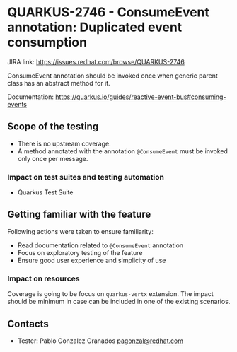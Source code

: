 # QUARKUS-2746 - ConsumeEvent annotation: Duplicated event consumption

JIRA link: https://issues.redhat.com/browse/QUARKUS-2746

ConsumeEvent annotation should be invoked once when generic parent class
has an abstract method for it.

Documentation: https://quarkus.io/guides/reactive-event-bus#consuming-events

## Scope of the testing
- There is no upstream coverage.
- A method annotated with the annotation `@ConsumeEvent` must be invoked only once per message.

### Impact on test suites and testing automation
- Quarkus Test Suite

## Getting familiar with the feature
Following actions were taken to ensure familiarity:
- Read documentation related to `@ConsumeEvent` annotation
- Focus on exploratory testing of the feature
- Ensure good user experience and simplicity of use

### Impact on resources
 
 Coverage is going to be focus on `quarkus-vertx` extension. The impact should be minimum in case can be included 
 in one of the existing scenarios.

## Contacts

* Tester: Pablo Gonzalez Granados <pagonzal@redhat.com>